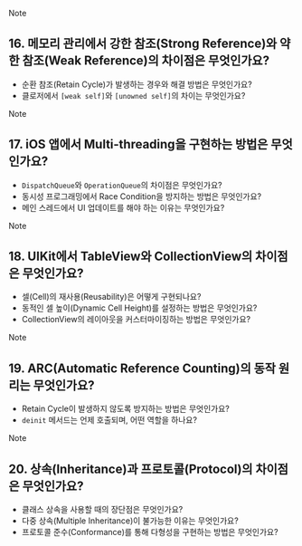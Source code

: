 > [!note]
> ## 16. 메모리 관리에서 강한 참조(Strong Reference)와 약한 참조(Weak Reference)의 차이점은 무엇인가요?
> - 순환 참조(Retain Cycle)가 발생하는 경우와 해결 방법은 무엇인가요?
> - 클로저에서 `[weak self]`와 `[unowned self]`의 차이는 무엇인가요?

> [!note]
> ## 17. iOS 앱에서 Multi-threading을 구현하는 방법은 무엇인가요?
> - `DispatchQueue`와 `OperationQueue`의 차이점은 무엇인가요?
> - 동시성 프로그래밍에서 Race Condition을 방지하는 방법은 무엇인가요?
> - 메인 스레드에서 UI 업데이트를 해야 하는 이유는 무엇인가요?

> [!note]
> ## 18. UIKit에서 TableView와 CollectionView의 차이점은 무엇인가요?
> - 셀(Cell)의 재사용(Reusability)은 어떻게 구현되나요?
> - 동적인 셀 높이(Dynamic Cell Height)를 설정하는 방법은 무엇인가요?
> - CollectionView의 레이아웃을 커스터마이징하는 방법은 무엇인가요?

> [!note]
> ## 19. ARC(Automatic Reference Counting)의 동작 원리는 무엇인가요?
> - Retain Cycle이 발생하지 않도록 방지하는 방법은 무엇인가요?
> - `deinit` 메서드는 언제 호출되며, 어떤 역할을 하나요?

> [!note]
> ## 20. 상속(Inheritance)과 프로토콜(Protocol)의 차이점은 무엇인가요?
> - 클래스 상속을 사용할 때의 장단점은 무엇인가요?
> - 다중 상속(Multiple Inheritance)이 불가능한 이유는 무엇인가요?
> - 프로토콜 준수(Conformance)를 통해 다형성을 구현하는 방법은 무엇인가요?
